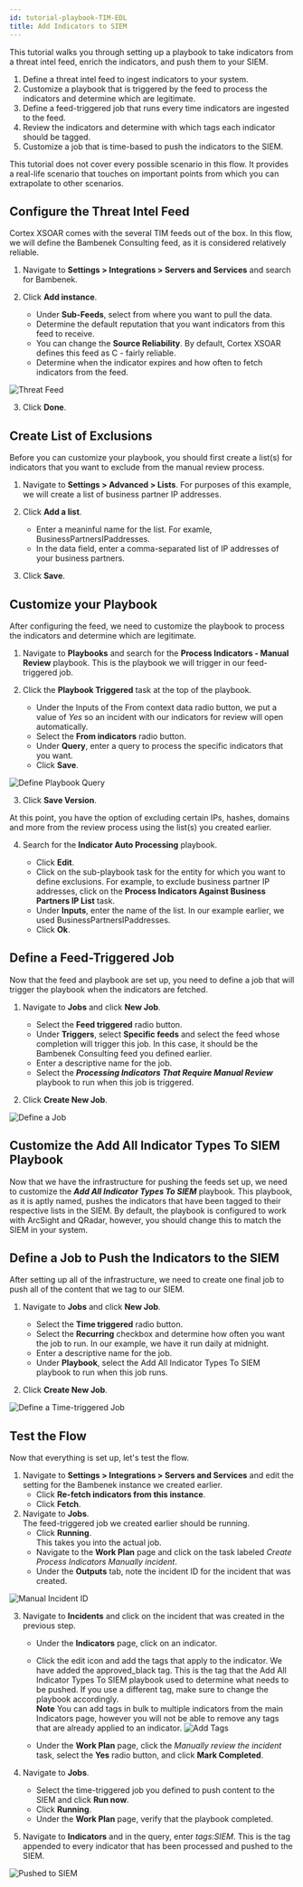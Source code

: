 ```yaml
---
id: tutorial-playbook-TIM-EDL
title: Add Indicators to SIEM
---
```

This tutorial walks you through setting up a playbook to take indicators from a threat intel feed, enrich the indicators, and push them to your SIEM. 

1. Define a threat intel feed to ingest indicators to your system.
2. Customize a playbook that is triggered by the feed to process the indicators and determine which are legitimate.
3. Define a feed-triggered job that runs every time indicators are ingested to the feed.
4. Review the indicators and determine with which tags each indicator should be tagged.
5. Customize a job that is time-based to push the indicators to the SIEM.

This tutorial does not cover every possible scenario in this flow. It provides a real-life scenario that touches on important points from which you can extrapolate to other scenarios.

## Configure the Threat Intel Feed

Cortex XSOAR comes with the several TIM feeds out of the box. In this flow, we will define the Bambenek Consulting feed, as it is considered relatively reliable.

1. Navigate to **Settings > Integrations > Servers and Services** and search for Bambenek.

2. Click **Add instance**.

    - Under **Sub-Feeds**, select from where you want to pull the data.
    - Determine the default reputation that you want indicators from this feed to receive. 
    - You can change the **Source Reliability**. By default, Cortex XSOAR defines this feed as C - fairly reliable.
    - Determine when the indicator expires and how often to fetch indicators from the feed.

![Threat Feed](../../doc_imgs/tutorials/playbooks/tutorial_playbook_tim_feed.png "Threat Feed")

3. Click **Done**.

## Create List of Exclusions

Before you can customize your playbook, you should first create a list(s) for indicators that you want to exclude from the manual review process.

1. Navigate to **Settings > Advanced > Lists**.
    For purposes of this example, we will create a list of business partner IP addresses.

2. Click **Add a list**. 

    - Enter a meaninful name for the list. For examle, BusinessPartnersIPaddresses.
    - In the data field, enter a comma-separated list of IP addresses of your business partners.
    
3. Click **Save**.

## Customize your Playbook

After configuring the feed, we need to customize the playbook to process the indicators and determine which are legitimate.

1. Navigate to **Playbooks** and search for the **Process Indicators - Manual Review** playbook. This is the playbook we will trigger in our feed-triggered job.

2. Click the **Playbook Triggered** task at the top of the playbook. 

    - Under the Inputs of the From context data radio button, we put a value of *Yes* so an incident with our indicators for review will open automatically. 
    - Select the **From indicators** radio button.
    - Under **Query**, enter a query to process the specific indicators that you want.
    - Click **Save**.

![Define Playbook Query](../../doc_imgs/tutorials/playbooks/tutorial_playbook_inputs-outputs.png "Define Playbook Query")

3. Click **Save Version**.

At this point, you have the option of excluding certain IPs, hashes, domains and more from the review process using the list(s) you created earlier.

4. Search for the **Indicator Auto Processing** playbook.

    - Click **Edit**.
    - Click on the sub-playbook task for the entity for which you want to define exclusions. For example, to exclude business partner IP addresses, click on the **Process Indicators Against Business Partners IP List** task.
    - Under **Inputs**, enter the name of the list. In our example earlier, we used BusinessPartnersIPaddresses.
    - Click **Ok**.

## Define a Feed-Triggered Job

Now that the feed and playbook are set up, you need to define a job that will trigger the playbook when the indicators are fetched.

1. Navigate to **Jobs** and click **New Job**.

    - Select the **Feed triggered** radio button.
    - Under **Triggers**, select **Specific feeds** and select the feed whose completion will trigger this job. In this case, it should be the Bambenek Consulting feed you defined earlier.
    - Enter a descriptive name for the job.
    - Select the ***Processing Indicators That Require Manual Review*** playbook to run when this job is triggered. 

2. Click **Create New Job**.

![Define a Job](../../doc_imgs/tutorials/playbooks/tutorial_playbook_define-job.png "Define a Job")

## Customize the Add All Indicator Types To SIEM Playbook

Now that we have the infrastructure for pushing the feeds set up, we need to customize the ***Add All Indicator Types To SIEM*** playbook. This playbook, as it is aptly named, pushes the indicators that have been tagged to their respective lists in the SIEM. By default, the playbook is configured to work with ArcSight and QRadar, however, you should change this to match the SIEM in your system. 

## Define a Job to Push the Indicators to the SIEM

After setting up all of the infrastructure, we need to create one final job to push all of the content that we tag to our SIEM. 

1. Navigate to **Jobs** and click **New Job**.

    - Select the **Time triggered** radio button.
    - Select the **Recurring** checkbox and determine how often you want the job to run.
       In our example, we have it run daily at midnight.
    - Enter a descriptive name for the job.
    - Under **Playbook**, select the Add All Indicator Types To SIEM playbook to run when this job runs. 

2. Click **Create New Job**.

![Define a Time-triggered Job](../../doc_imgs/tutorials/playbooks/tutorial_playbook_define-time-triggered-job.png "Define a Time-triggered Job")


## Test the Flow

Now that everything is set up, let's test the flow.

1. Navigate to **Settings > Integrations > Servers and Services** and edit the setting for the Bambenek instance we created earlier.
    - Click **Re-fetch indicators from this instance**.
    - Click **Fetch**.
2. Navigate to **Jobs**. </br> The feed-triggered job we created earlier should be running.
    - Click **Running**. </br> This takes you into the actual job. 
    - Navigate to the **Work Plan** page and click on the task labeled *Create Process Indicators Manually incident*. 
    - Under the **Outputs** tab, note the incident ID for the incident that was created.

![Manual Incident ID](../../doc_imgs/tutorials/playbooks/tutorial_playbook_manual-incident-id.png "Manual Incident ID")

3. Navigate to **Incidents** and click on the incident that was created in the previous step.
    - Under the **Indicators** page, click on an indicator. 
    - Click the edit icon and add the tags that apply to the indicator. We have added the approved_black tag. This is the tag that the Add All Indicator Types To SIEM playbook used to determine what needs to be pushed. If you use a different tag, make sure to change the playbook accordingly. </br> **Note** You can add tags in bulk to multiple indicators from the main Indicators page, however you will not be able to remove any tags that are already applied to an indicator.
![Add Tags](../../doc_imgs/tutorials/playbooks/tutorial_playbook_add-tag.png "Add Tags")

    - Under the **Work Plan** page, click the *Manually review the incident* task, select the **Yes** radio button, and click **Mark Completed**.

4. Navigate to **Jobs**. 
    - Select the time-triggered job you defined to push content to the SIEM and click **Run now**. 
    - Click **Running**.
    - Under the **Work Plan** page, verify that the playbook completed. 

5. Navigate to **Indicators** and in the query, enter *tags:SIEM*. This is the tag appended to every indicator that has been processed and pushed to the SIEM.

![Pushed to SIEM](../../doc_imgs/tutorials/playbooks/tutorial_playbook_pushed-to-SIEM.png "Pushed to SIEM")    
